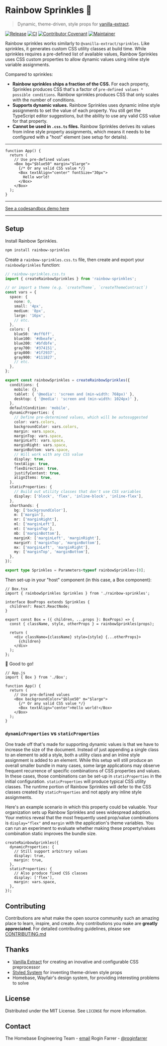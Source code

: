 # Rainbow Sprinkles 🧁

> Dynamic, theme-driven, style props for [vanilla-extract](https://vanilla-extract.style).

[![Release](https://img.shields.io/github/v/release/wayfair-incubator/rainbow-sprinkles?display_name=tag)](packages/rainbow-sprinkles/CHANGELOG.md)
[![CI](https://github.com/wayfair-incubator/rainbow-sprinkles/actions/workflows/validate.yml/badge.svg?branch=main)](https://github.com/wayfair-incubator/rainbow-sprinkles/actions/workflows/validate.yml)
[![Contributor Covenant](https://img.shields.io/badge/Contributor%20Covenant-2.0-4baaaa.svg)](CODE_OF_CONDUCT.md)
[![Maintainer](https://img.shields.io/badge/Maintainer-Wayfair-7F187F)](https://wayfair.github.io)

Rainbow sprinkles works similarly to `@vanilla-extract/sprinkles`. Like sprinkles, it generates custom CSS utility classes at build time. While sprinkles requires a pre-defined list of available values, Rainbow Sprinkles uses CSS custom properties to allow dynamic values using inline style variable assignments.

Compared to sprinkles:

- **Rainbow sprinkles ships a fraction of the CSS.** For each property, Sprinkles produces CSS that's a factor of `pre-defined values * possible conditions`. Rainbow sprinkles produces CSS that only scales with the number of conditions.
- **Supports dynamic values.** Rainbow Sprinkles uses dynamic inline style assignments to set the value of each property. You still get the TypeScript editor suggestions, but the ability to use any valid CSS value for that property.
- **Cannot be used in `.css.ts` files.** Rainbow Sprinkles derives its values from inline style property assignments, which means it needs to be configured with a "host" element (see setup for details).

<hr />

```tsx
function App() {
  return (
    // Use pre-defined values
    <Box bg="$blue50" margin="$large">
      {/* Or any valid CSS value */}
      <Box textAlign="center" fontSize="30px">
        Hello world!
      </Box>
    </Box>
  );
}
```

<hr />

[See a codesandbox demo here](https://codesandbox.io/s/crazy-cookies-i87ddj)

<hr />

## Setup

Install Rainbow Sprinkles.

```bash
npm install rainbow-sprinkles
```

Create a `rainbow-sprinkles.css.ts` file, then create and export your `rainbowSprinkles` function:

```typescript
// rainbow-sprinkles.css.ts
import { createRainbowSprinkles } from 'rainbow-sprinkles';

// or import a theme (e.g. `createTheme`, `createThemeContract`)
const vars = {
  space: {
    none: 0,
    small: '4px',
    medium: '8px',
    large: '16px',
    // etc.
  },
  colors: {
    blue50: '#eff6ff',
    blue100: '#dbeafe',
    blue200: '#bfdbfe',
    gray700: '#374151',
    gray800: '#1f2937',
    gray900: '#111827',
    // etc.
  },
};

export const rainbowSprinkles = createRainbowSprinkles({
  conditions: {
    mobile: {},
    tablet: { '@media': 'screen and (min-width: 768px)' },
    desktop: { '@media': 'screen and (min-width: 1024px)' },
  },
  defaultCondition: 'mobile',
  dynamicProperties: {
    // Define pre-determined values, which will be autosuggested
    color: vars.colors,
    backgroundColor: vars.colors,
    margin: vars.space,
    marginTop: vars.space,
    marginLeft: vars.space,
    marginRight: vars.space,
    marginBottom: vars.space,
    // Will work with any CSS value
    display: true,
    textAlign: true,
    flexDirection: true,
    justifyContent: true,
    alignItems: true,
  },
  staticProperties: {
    // Build out utility classes that don't use CSS variables
    display: ['block', 'flex', 'inline-block', 'inline-flex'],
  },
  shorthands: {
    bg: ['backgroundColor'],
    m: ['margin'],
    mr: ['marginRight'],
    ml: ['marginLeft'],
    mt: ['marginTop'],
    mb: ['marginBottom'],
    marginX: ['marginLeft', 'marginRight'],
    marginY: ['marginTop', 'marginBottom'],
    mx: ['marginLeft', 'marginRight'],
    my: ['marginTop', 'marginBottom'],
  },
});

export type Sprinkles = Parameters<typeof rainbowSprinkles>[0];
```

Then set-up in your "host" component (in this case, a Box component):

```tsx
// Box.tsx
import { rainbowSprinkles Sprinkles } from './rainbow-sprinkles';

interface BoxProps extends Sprinkles {
  children?: React.ReactNode;
}

export const Box = ({ children, ...props }: BoxProps) => {
  const { className, style, otherProps } = rainbowSprinkles(props);

  return (
    <div className={className} style={style} {...otherProps}>
      {children}
    </div>
  );
};
```

🎉 Good to go!

```tsx
// App.js
import { Box } from './Box';

function App() {
  return (
    // Use pre-defined values
    <Box backgroundColor="$blue50" m="$large">
      {/* Or any valid CSS value */}
      <Box textAlign="center">Hello world!</Box>
    </Box>
  );
}
```

### `dynamicProperties` vs `staticProperties`

One trade off that's made for supporting dynamic values is that we have to increase the size of the document. Instead of just appending a single class to an element to add a style, both a utility class and an inline style assignment is added to an element. While this setup will still produce an overall smaller bundle in many cases, some large applications may observe frequent recurrence of specific combinations of CSS properties and values. In these cases, those combinations can be set-up in `staticProperties` in the initial configuration. `staticProperties` will produce typical CSS utility classes. The runtime portion of Rainbow Sprinkles will defer to the CSS classes created by `staticProperties` and not apply any inline style assignments.

Here's an example scenario in which this property could be valuable. Your organization sets up Rainbow Sprinkles and sees widespread adoption. Your metrics reveal that the most frequently used prop/value combinations is `display="flex"` and `margin` with the application's theme variables. You can run an experiment to evaluate whether making these property/values combination static improves the bundle size.

```tsx
createRainbowSprinkles({
  dynamicProperties: {
    // Still support arbitrary values
    display: true,
    margin: true,
  },
  staticProperties: {
    // Also produce fixed CSS classes
    display: ['flex'],
    margin: vars.space,
  },
});
```

## Contributing

Contributions are what make the open source community such an amazing place to learn, inspire, and create. Any contributions you make are **greatly appreciated**. For detailed contributing guidelines, please see [CONTRIBUTING.md](CONTRIBUTING.md)

## Thanks

- [Vanilla Extract](https://vanilla-extract.style) for creating an inovative and configurable CSS preprocessor
- [Styled System](https://styled-system.com) for inventing theme-driven style props
- Homebase, Wayfair's design system, for providing interesting problems to solve

## License

Distributed under the MIT License. See `LICENSE` for more information.

## Contact

The Homebase Engineering Team - [email](mailto:homebase-eng@wayfair.com)
Rogin Farrer - [@roginfarrer](https://twitter.com/roginfarrer)
